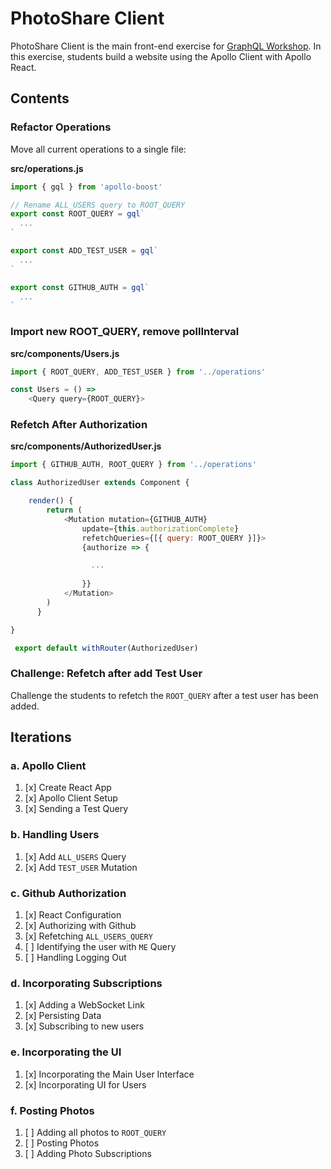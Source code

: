 PhotoShare Client
===============
PhotoShare Client is the main front-end  exercise for [GraphQL Workshop](https://www.graphqlworkshop.com). In this exercise, students build a website using the Apollo Client with Apollo React.

Contents
---------------

### Refactor Operations
Move all current operations to a single file:

__src/operations.js__
```javascript
import { gql } from 'apollo-boost'

// Rename ALL_USERS query to ROOT_QUERY
export const ROOT_QUERY = gql`
  ...
`

export const ADD_TEST_USER = gql`
  ...
`

export const GITHUB_AUTH = gql`
  ...
`
```

### Import new ROOT_QUERY, remove pollInterval 

__src/components/Users.js__
```javascript
import { ROOT_QUERY, ADD_TEST_USER } from '../operations'

const Users = () =>
    <Query query={ROOT_QUERY}>
```

### Refetch After Authorization

__src/components/AuthorizedUser.js__
```javascript
import { GITHUB_AUTH, ROOT_QUERY } from '../operations'

class AuthorizedUser extends Component {

    render() {
        return (
            <Mutation mutation={GITHUB_AUTH} 
                update={this.authorizationComplete} 
                refetchQueries={[{ query: ROOT_QUERY }]}>
                {authorize => {

                  ...
                
                }}
            </Mutation>
        )
      }

}

 export default withRouter(AuthorizedUser) 
```

### Challenge: Refetch after add Test User
Challenge the students to refetch the `ROOT_QUERY` after a test user has been added.

Iterations
---------------

### a. Apollo Client

1. [x] Create React App
2. [x] Apollo Client Setup
3. [x] Sending a Test Query

### b. Handling Users

1. [x] Add `ALL_USERS` Query
2. [x] Add `TEST_USER` Mutation

### c. Github Authorization

1. [x] React Configuration
2. [x] Authorizing with Github
3. [x] Refetching `ALL_USERS_QUERY`
4. [ ] Identifying the user with `ME` Query
5. [ ] Handling Logging Out

### d. Incorporating Subscriptions

1. [x] Adding a WebSocket Link
2. [x] Persisting Data
3. [x] Subscribing to new users

### e. Incorporating the UI

1. [x] Incorporating the Main User Interface
2. [x] Incorporating UI for Users

### f. Posting Photos

1. [ ] Adding all photos to `ROOT_QUERY`
2. [ ] Posting Photos
3. [ ] Adding Photo Subscriptions
